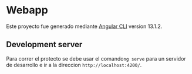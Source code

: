 # Webapp

Este proyecto fue generado mediante [Angular CLI](https://github.com/angular/angular-cli) version 13.1.2.

## Development server

Para correr el protecto se debe usar el comando`ng serve` para un servidor de desarrollo e ir a la direccion `http://localhost:4200/`. 

